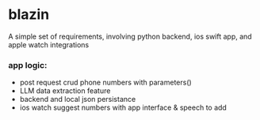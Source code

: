 # blazin

A simple set of requirements, involving python backend, ios swift app, and apple watch integrations

### app logic:
- post request crud phone numbers with parameters()
- LLM data extraction feature
- backend and local json persistance
- ios watch suggest numbers with app interface & speech to add 
